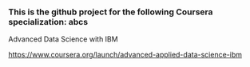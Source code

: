 ### This is the github project for the following Coursera specialization: abcs

Advanced Data Science with IBM

https://www.coursera.org/launch/advanced-applied-data-science-ibm

